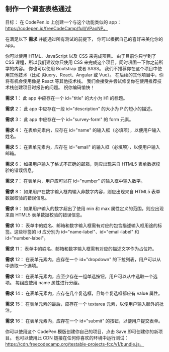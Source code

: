 ## 制作一个调查表格通过

目标： 在 CodePen.io 上创建一个与这个功能类似的 app：https://codepen.io/freeCodeCamp/full/VPaoNP。

在满足以下 **需求** 并能通过所有测试的前提下， 你可以根据自己的喜好来美化你的 app。

你可以使用 HTML、JavaScript 以及 CSS 来完成项目。 由于目前你只学到了 CSS 课程，所以我们建议你只使用 CSS 来完成这个项目，同时巩固一下你之前所学的内容。 你也可以使用 Bootstrap 或者 SASS。 我们不推荐你在这个项目中使用其他技术（比如 jQuery、React、Angular 或 Vue）。 在后续的其他项目中，你将有机会使用像是 React 等其他技术栈。 我们会接受并尝试修复你在使用推荐技术栈创建项目时报告的问题。 祝你编码愉快！

**需求** 1： 此 app 中应存在一个 id="title" 的大小为 H1 的标题。

**需求** 2： 此 app 中应存在一段 id="description" 的大小为 P 的短小的描述。

**需求** 3： 此 app 中应存在一个 id="survey-form" 的 form 元素。

**需求** 4： 在表单元素内，应存在 id="name" 的输入框（必填项），以便用户输入姓名。

**需求** 5： 在表单元素内，应存在 id="email" 的输入框（必填项），以便用户输入邮箱。

**需求** 6： 如果用户输入了格式不正确的邮箱，则应出现来自 HTML5 表单数据校验的错误信息。

**需求** 7： 在表单内，用户应可以在 id="number" 的输入框中输入数字。

**需求** 8： 如果用户在数字输入框内输入非数字内容，则应出现来自 HTML5 表单数据校验的错误信息。

**需求** 9： 如果用户输入的数字超出了使用 min 和 max 属性定义的范围，则应出现来自 HTML5 表单数据校验的错误信息。

**需求** 10： 表单中的姓名、邮箱和数字输入框需有对应的包含描述输入框用途的标签。这些标签的 id 应分别为 id="name-label"、id="email-label" 和 id="number-label"。

**需求** 11： 表单中的姓名、邮箱和数字输入框需有对应的描述文字作为占位符。

**需求** 12： 在表单元素内，应存在一个 id="dropdown" 的下拉列表，用户可以从中选取一个选项。

**需求** 13： 在表单元素内，应至少存在一组单选按钮，用户可以从中选取一个选项。 每组应使用 name 属性进行分组。

**需求** 14： 在表单元素内，应存在几个复选框，且每个复选框都应有 value 属性。

**需求** 15： 在表单元素的最后，应存在一个 textarea 元素，以便用户输入额外的批注。

**需求** 16： 在表单元素内，应存在一个 id="submit" 的按钮，以便用户提交表单。

你可以使用这个 CodePen 模版创建你自己的项目，点击 Save 即可创建你的新项目。 也可以使用此 CDN 链接在任何你喜欢的环境中运行测试：https://cdn.freecodecamp.org/testable-projects-fcc/v1/bundle.js。

